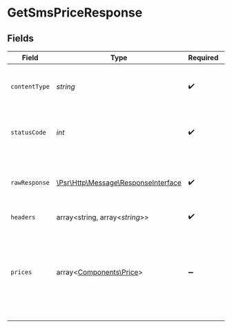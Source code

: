 # GetSmsPriceResponse


## Fields

| Field                                                                                                              | Type                                                                                                               | Required                                                                                                           | Description                                                                                                        |
| ------------------------------------------------------------------------------------------------------------------ | ------------------------------------------------------------------------------------------------------------------ | ------------------------------------------------------------------------------------------------------------------ | ------------------------------------------------------------------------------------------------------------------ |
| `contentType`                                                                                                      | *string*                                                                                                           | :heavy_check_mark:                                                                                                 | HTTP response content type for this operation                                                                      |
| `statusCode`                                                                                                       | *int*                                                                                                              | :heavy_check_mark:                                                                                                 | HTTP response status code for this operation                                                                       |
| `rawResponse`                                                                                                      | [\Psr\Http\Message\ResponseInterface](https://www.php-fig.org/psr/psr-7/#33-psrhttpmessageresponseinterface)       | :heavy_check_mark:                                                                                                 | Raw HTTP response; suitable for custom response parsing                                                            |
| `headers`                                                                                                          | array<string, array<*string*>>                                                                                     | :heavy_check_mark:                                                                                                 | N/A                                                                                                                |
| `prices`                                                                                                           | array<[Components\Price](../../Models/Components/Price.md)>                                                        | :heavy_minus_sign:                                                                                                 | The request was processed successfully. Please check the price and the details of particular messages in `$prices` |